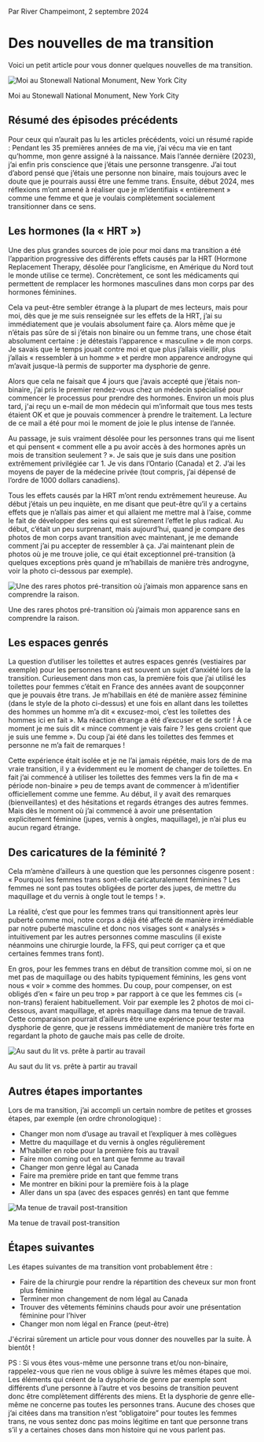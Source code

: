 Par River Champeimont, 2 septembre 2024

# Des nouvelles de ma transition
Voici un petit article pour vous donner quelques nouvelles de ma transition.

![Moi au Stonewall National Monument, New York City](transition_news_images/stonewall.jpg)

Moi au Stonewall National Monument, New York City

## Résumé des épisodes précédents
Pour ceux qui n’aurait pas lu les articles précédents, voici un résumé rapide : Pendant les 35 premières années de ma vie, j’ai vécu ma vie en tant qu’homme, mon genre assigné à la naissance. Mais l’année dernière (2023), j’ai enfin pris conscience que j’étais une personne transgenre. J’ai tout d’abord pensé que j’étais une personne non binaire, mais toujours avec le doute que je pourrais aussi être une femme trans. Ensuite, début 2024, mes réflexions m’ont amené à réaliser que je m’identifiais « entièrement » comme une femme et que je voulais complètement socialement transitionner dans ce sens.

## Les hormones (la « HRT »)
Une des plus grandes sources de joie pour moi dans ma transition a été l’apparition progressive des différents effets causés par la HRT (Hormone Replacement Therapy, désolée pour l’anglicisme, en Amérique du Nord tout le monde utilise ce terme). Concrètement, ce sont les médicaments qui permettent de remplacer les hormones masculines dans mon corps par des hormones féminines.

Cela va peut-être sembler étrange à la plupart de mes lecteurs, mais pour moi, dès que je me suis renseignée sur les effets de la HRT, j’ai su immédiatement que je voulais absolument faire ça. Alors même que je n’étais pas sûre de si j’étais non binaire ou un femme trans, une chose était absolument certaine : je détestais l’apparence « masculine » de mon corps. Je savais que le temps jouait contre moi et que plus j’allais vieillir, plus j’allais « ressembler à un homme » et perdre mon apparence androgyne qui m’avait jusque-là permis de supporter ma dysphorie de genre.

Alors que cela ne faisait que 4 jours que j’avais accepté que j’étais non-binaire, j’ai pris le premier rendez-vous chez un médecin spécialisé pour commencer le processus pour prendre des hormones. Environ un mois plus tard, j'ai reçu un e-mail de mon médecin qui m’informait que tous mes tests étaient OK et que je pouvais commencer à prendre le traitement. La lecture de ce mail a été pour moi le moment de joie le plus intense de l’année.

Au passage, je suis vraiment désolée pour les personnes trans qui me lisent et qui pensent « comment elle a pu avoir accès à des hormones après un mois de transition seulement ? ». Je sais que je suis dans une position extrêmement privilégiée car 1. Je vis dans l’Ontario (Canada) et 2. J’ai les moyens de payer de la médecine privée (tout compris, j’ai dépensé de l’ordre de 1000 dollars canadiens).

Tous les effets causés par la HRT m’ont rendu extrêmement heureuse. Au début j’étais un peu inquiète, en me disant que peut-être qu’il y a certains effets que je n’allais pas aimer et qui allaient me mettre mal à l’aise, comme le fait de développer des seins qui est sûrement l’effet le plus radical. Au début, c’était un peu surprenant, mais aujourd’hui, quand je compare des photos de mon corps avant transition avec maintenant, je me demande comment j’ai pu accepter de ressembler à ça. J’ai maintenant plein de photos où je me trouve jolie, ce qui était exceptionnel pré-transition (à quelques exceptions près quand je m’habillais de manière très androgyne, voir la photo ci-dessous par exemple).

![Une des rares photos pré-transition où j’aimais mon apparence sans en comprendre la raison.](transition_news_images/illusions.jpg)

Une des rares photos pré-transition où j’aimais mon apparence sans en comprendre la raison.

## Les espaces genrés
La question d’utiliser les toilettes et autres espaces genrés (vestiaires par exemple) pour les personnes trans est souvent un sujet d’anxiété lors de la transition. Curieusement dans mon cas, la première fois que j’ai utilisé les toilettes pour femmes c’était en France des années avant de soupçonner que je pouvais être trans. Je m’habillais en été de manière assez féminine (dans le style de la photo ci-dessus) et une fois en allant dans les toilettes des hommes un homme m’a dit « excusez-moi, c’est les toilettes des hommes ici en fait ». Ma réaction étrange a été d’excuser et de sortir ! À ce moment je me suis dit « mince comment je vais faire ? les gens croient que je suis une femme ». Du coup j’ai été dans les toilettes des femmes et personne ne m’a fait de remarques !

Cette expérience était isolée et je ne l’ai jamais répétée, mais lors de de ma vraie transition, il y a évidemment eu le moment de changer de toilettes. En fait j’ai commencé à utiliser les toilettes des femmes vers la fin de ma « période non-binaire » peu de temps avant de commencer à m’identifier officiellement comme une femme. Au début, il y avait des remarques (bienveillantes) et des hésitations et regards étranges des autres femmes. Mais dès le moment où j’ai commencé à avoir une présentation explicitement féminine (jupes, vernis à ongles, maquillage), je n’ai plus eu aucun regard étrange.

## Des caricatures de la féminité ?
Cela m’amène d’ailleurs à une question que les personnes cisgenre posent : « Pourquoi les femmes trans sont-elle caricaturalement féminines ? Les femmes ne sont pas toutes obligées de porter des jupes, de mettre du maquillage et du vernis à ongle tout le temps ! ».

La réalité, c’est que pour les femmes trans qui transitionnent après leur puberté comme moi, notre corps a déjà été affecté de manière irrémédiable par notre puberté masculine et donc nos visages sont « analysés » intuitivement par les autres personnes comme masculins (il existe néanmoins une chirurgie lourde, la FFS, qui peut corriger ça et que certaines femmes trans font).

En gros, pour les femmes trans en début de transition comme moi, si on ne met pas de maquillage ou des habits typiquement féminins, les gens vont nous « voir » comme des hommes. Du coup, pour compenser, on est obligés d’en « faire un peu trop » par rapport à ce que les femmes cis (= non-trans) feraient habituellement. Voir par exemple les 2 photos de moi ci-dessous, avant maquillage, et après maquillage dans ma tenue de travail. Cette comparaison pourrait d’ailleurs être une expérience pour tester ma dysphorie de genre, que je ressens immédiatement de manière très forte en regardant la photo de gauche mais pas celle de droite.

![Au saut du lit vs. prête à partir au travail](transition_news_images/comparison.jpg)

Au saut du lit vs. prête à partir au travail

## Autres étapes importantes
Lors de ma transition, j’ai accompli un certain nombre de petites et grosses étapes, par exemple (en ordre chronologique) :
* Changer mon nom d’usage au travail et l’expliquer à mes collègues
* Mettre du maquillage et du vernis à ongles régulièrement
* M’habiller en robe pour la première fois au travail
* Faire mon coming out en tant que femme au travail
* Changer mon genre légal au Canada
* Faire ma première pride en tant que femme trans
* Me montrer en bikini pour la première fois à la plage
* Aller dans un spa (avec des espaces genrés) en tant que femme

![Ma tenue de travail post-transition](transition_news_images/work_outfit.jpg)

Ma tenue de travail post-transition

## Étapes suivantes
Les étapes suivantes de ma transition vont probablement être :
* Faire de la chirurgie pour rendre la répartition des cheveux sur mon front plus féminine
* Terminer mon changement de nom légal au Canada
* Trouver des vêtements féminins chauds pour avoir une présentation féminine pour l’hiver
* Changer mon nom légal en France (peut-être)

J'écrirai sûrement un article pour vous donner des nouvelles par la suite. À bientôt !

PS : Si vous êtes vous-même une personne trans et/ou non-binaire, rappelez-vous que rien ne vous oblige à suivre les mêmes étapes que moi. Les éléments qui créent de la dysphorie de genre par exemple sont différents d’une personne à l’autre et vos besoins de transition peuvent donc être complètement différents des miens. Et la dysphorie de genre elle-même ne concerne pas toutes les personnes trans. Aucune des choses que j’ai citées dans ma transition n’est “obligatoire” pour toutes les femmes trans, ne vous sentez donc pas moins légitime en tant que personne trans s’il y a certaines choses dans mon histoire qui ne vous parlent pas.
